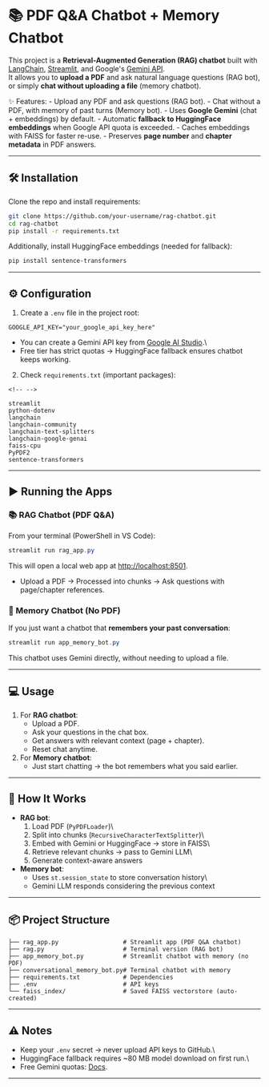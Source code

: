 # 📚 PDF Q&A Chatbot + Memory Chatbot

This project is a **Retrieval-Augmented Generation (RAG) chatbot** built
with [LangChain](https://www.langchain.com/),
[Streamlit](https://streamlit.io/), and Google's [Gemini
API](https://ai.google.dev/).\
It allows you to **upload a PDF** and ask natural language questions
(RAG bot), or simply **chat without uploading a file** (memory chatbot).

✨ Features: - Upload any PDF and ask questions (RAG bot). - Chat
without a PDF, with memory of past turns (Memory bot). - Uses **Google
Gemini** (chat + embeddings) by default. - Automatic **fallback to
HuggingFace embeddings** when Google API quota is exceeded. - Caches
embeddings with FAISS for faster re-use. - Preserves **page number** and
**chapter metadata** in PDF answers.

------------------------------------------------------------------------

## 🛠️ Installation

Clone the repo and install requirements:

``` bash
git clone https://github.com/your-username/rag-chatbot.git
cd rag-chatbot
pip install -r requirements.txt
```

Additionally, install HuggingFace embeddings (needed for fallback):

``` bash
pip install sentence-transformers
```

------------------------------------------------------------------------

## ⚙️ Configuration

1.  Create a `.env` file in the project root:

``` env
GOOGLE_API_KEY="your_google_api_key_here"
```

-   You can create a Gemini API key from [Google AI
    Studio](https://aistudio.google.com/app/apikey).\
-   Free tier has strict quotas → HuggingFace fallback ensures chatbot
    keeps working.

2.  Check `requirements.txt` (important packages):

```{=html}
<!-- -->
```
    streamlit
    python-dotenv
    langchain
    langchain-community
    langchain-text-splitters
    langchain-google-genai
    faiss-cpu
    PyPDF2
    sentence-transformers

------------------------------------------------------------------------

## ▶️ Running the Apps

### 📚 RAG Chatbot (PDF Q&A)

From your terminal (PowerShell in VS Code):

``` powershell
streamlit run rag_app.py
```

This will open a local web app at <http://localhost:8501>.

-   Upload a PDF → Processed into chunks → Ask questions with
    page/chapter references.

### 🤖 Memory Chatbot (No PDF)

If you just want a chatbot that **remembers your past conversation**:

``` powershell
streamlit run app_memory_bot.py
```

This chatbot uses Gemini directly, without needing to upload a file.

------------------------------------------------------------------------

## 💻 Usage

1.  For **RAG chatbot**:
    -   Upload a PDF.
    -   Ask your questions in the chat box.
    -   Get answers with relevant context (page + chapter).
    -   Reset chat anytime.
2.  For **Memory chatbot**:
    -   Just start chatting → the bot remembers what you said earlier.

------------------------------------------------------------------------

## 🧠 How It Works

-   **RAG bot**:
    1.  Load PDF (`PyPDFLoader`)\
    2.  Split into chunks (`RecursiveCharacterTextSplitter`)\
    3.  Embed with Gemini or HuggingFace → store in FAISS\
    4.  Retrieve relevant chunks → pass to Gemini LLM\
    5.  Generate context-aware answers
-   **Memory bot**:
    -   Uses `st.session_state` to store conversation history\
    -   Gemini LLM responds considering the previous context

------------------------------------------------------------------------

## 📦 Project Structure

    ├── rag_app.py                  # Streamlit app (PDF Q&A chatbot)
    ├── rag.py                      # Terminal version (RAG bot)
    ├── app_memory_bot.py           # Streamlit chatbot with memory (no PDF)
    ├── conversational_memory_bot.py# Terminal chatbot with memory
    ├── requirements.txt            # Dependencies
    ├── .env                        # API keys
    └── faiss_index/                # Saved FAISS vectorstore (auto-created)

------------------------------------------------------------------------

## ⚠️ Notes

-   Keep your `.env` secret → never upload API keys to GitHub.\
-   HuggingFace fallback requires \~80 MB model download on first run.\
-   Free Gemini quotas:
    [Docs](https://ai.google.dev/gemini-api/docs/rate-limits).

------------------------------------------------------------------------

#
